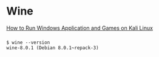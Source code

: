 # Wine

[How to Run Windows Application and Games on Kali Linux](https://www.kalilinux.in/2020/10/how-to-run-windows-application-and.html)

### 
```
$ wine --version
wine-8.0.1 (Debian 8.0.1~repack-3)
```

### 
```

```

### 
```

```

### 
```

```

### 
```

```

### 
```

```

### 
```

```